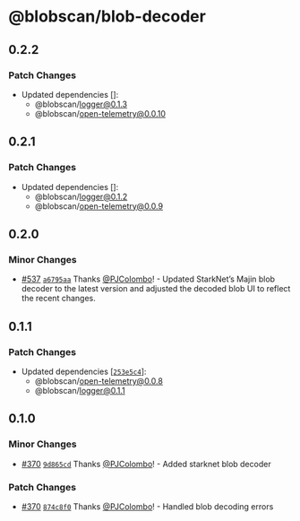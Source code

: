 # @blobscan/blob-decoder

## 0.2.2

### Patch Changes

- Updated dependencies []:
  - @blobscan/logger@0.1.3
  - @blobscan/open-telemetry@0.0.10

## 0.2.1

### Patch Changes

- Updated dependencies []:
  - @blobscan/logger@0.1.2
  - @blobscan/open-telemetry@0.0.9

## 0.2.0

### Minor Changes

- [#537](https://github.com/Blobscan/blobscan/pull/537) [`a6795aa`](https://github.com/Blobscan/blobscan/commit/a6795aadc2590fc05b95f7a908d1990be4b09670) Thanks [@PJColombo](https://github.com/PJColombo)! - Updated StarkNet’s Majin blob decoder to the latest version and adjusted the decoded blob UI to reflect the recent changes.

## 0.1.1

### Patch Changes

- Updated dependencies [[`253e5c4`](https://github.com/Blobscan/blobscan/commit/253e5c480f988993730b30197444a63c39fc9735)]:
  - @blobscan/open-telemetry@0.0.8
  - @blobscan/logger@0.1.1

## 0.1.0

### Minor Changes

- [#370](https://github.com/Blobscan/blobscan/pull/370) [`9d865cd`](https://github.com/Blobscan/blobscan/commit/9d865cdddc88c472f0b0e177b4705288d1f57791) Thanks [@PJColombo](https://github.com/PJColombo)! - Added starknet blob decoder

### Patch Changes

- [#370](https://github.com/Blobscan/blobscan/pull/370) [`874c8f0`](https://github.com/Blobscan/blobscan/commit/874c8f0702b3b82f0bc3d4737503a941d8120fcd) Thanks [@PJColombo](https://github.com/PJColombo)! - Handled blob decoding errors
